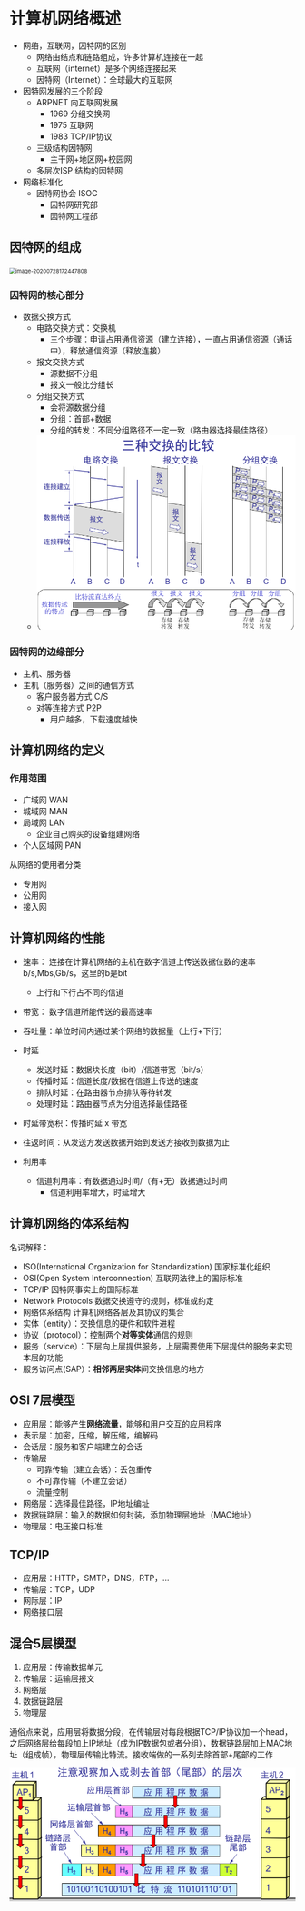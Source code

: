 # 计算机网络概述

- 网络，互联网，因特网的区别
  - 网络由结点和链路组成，许多计算机连接在一起
  - 互联网（internet）是多个网络连接起来
  - 因特网（Internet）：全球最大的互联网
- 因特网发展的三个阶段
  - ARPNET 向互联网发展
    - 1969 分组交换网
    - 1975 互联网
    - 1983 TCP/IP协议
  - 三级结构因特网
    - 主干网+地区网+校园网
  - 多层次ISP 结构的因特网
- 网络标准化
  - 因特网协会 ISOC
    - 因特网研究部
    - 因特网工程部



## 因特网的组成

<img src="C:\Users\26401\AppData\Roaming\Typora\typora-user-images\image-20200728172447808.png" alt="image-20200728172447808" style="zoom:67%;" />

### 因特网的核心部分

- 数据交换方式
  - 电路交换方式：交换机
    - 三个步骤：申请占用通信资源（建立连接），一直占用通信资源（通话中），释放通信资源（释放连接）
  - 报文交换方式
    - 源数据不分组
    - 报文一般比分组长
  - 分组交换方式
    - 会将源数据分组
    - 分组：首部+数据
    - 分组的转发：不同分组路径不一定一致（路由器选择最佳路径）
  - <img src="images/image-20200803104021093.png" alt="image-20200803104021093" style="zoom:67%;" />

### 因特网的边缘部分

- 主机、服务器
- 主机（服务器）之间的通信方式
  - 客户服务器方式 C/S
  - 对等连接方式 P2P
    - 用户越多，下载速度越快



## 计算机网络的定义

### 作用范围

- 广域网 WAN
- 城域网 MAN
- 局域网 LAN
  - 企业自己购买的设备组建网络
- 个人区域网 PAN

从网络的使用者分类

- 专用网
- 公用网
- 接入网



## 计算机网络的性能

- 速率： 连接在计算机网络的主机在数字信道上传送数据位数的速率 b/s,Mbs,Gb/s，这里的b是bit
  - 上行和下行占不同的信道
- 带宽： 数字信道所能传送的最高速率
- 吞吐量：单位时间内通过某个网络的数据量（上行+下行）
- 时延
  - 发送时延：数据块长度（bit）/信道带宽（bit/s）
  - 传播时延：信道长度/数据在信道上传送的速度
  - 排队时延：在路由器节点排队等待转发
  - 处理时延：路由器节点为分组选择最佳路径

- 时延带宽积：传播时延 x 带宽
- 往返时间：从发送方发送数据开始到发送方接收到数据为止
- 利用率
  - 信道利用率：有数据通过时间/（有+无）数据通过时间
    - 信道利用率增大，时延增大



## 计算机网络的体系结构

名词解释：

- ISO(International Organization for Standardization)  国家标准化组织
- OSI(Open System Interconnection) 互联网法律上的国际标准
- TCP/IP 因特网事实上的国际标准
- Network Protocols 数据交换遵守的规则，标准或约定
- 网络体系结构  计算机网络各层及其协议的集合
- 实体（entity）：交换信息的硬件和软件进程
- 协议（protocol）：控制两个**对等实体**通信的规则
- 服务（service）：下层向上层提供服务，上层需要使用下层提供的服务来实现本层的功能
- 服务访问点(SAP）：**相邻两层实体**间交换信息的地方

## OSI 7层模型

- 应用层：能够产生**网络流量**，能够和用户交互的应用程序
- 表示层：加密，压缩，解压缩，编解码
- 会话层：服务和客户端建立的会话
- 传输层
  - 可靠传输（建立会话）：丢包重传
  - 不可靠传输（不建立会话）
  - 流量控制
- 网络层：选择最佳路径，IP地址编址
- 数据链路层：输入的数据如何封装，添加物理层地址（MAC地址）
- 物理层：电压接口标准

## TCP/IP

- 应用层：HTTP，SMTP，DNS，RTP，...
- 传输层：TCP，UDP
- 网际层：IP
- 网络接口层



## 混合5层模型

1. 应用层：传输数据单元
2. 传输层：运输层报文
3. 网络层
4. 数据链路层
5. 物理层

通俗点来说，应用层将数据分段，在传输层对每段根据TCP/IP协议加一个head，之后网络层给每段加上IP地址（成为IP数据包或者分组），数据链路层加上MAC地址（组成帧），物理层传输比特流。接收端做的一系列去除首部+尾部的工作

<img src="images/image-20200803104527007.png" alt="image-20200803104527007" style="zoom:67%;" />





